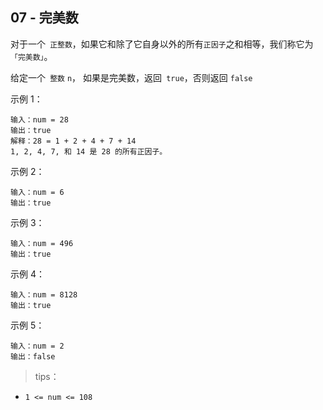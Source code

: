 ## 07 - 完美数
对于一个` 正整数`，如果它和除了它自身以外的所有` 正因子 `之和相等，我们称它为 `「完美数」`。

给定一个` 整数` `n`， 如果是完美数，返回` true`，否则返回 `false`

 
示例 1：
```
输入：num = 28
输出：true
解释：28 = 1 + 2 + 4 + 7 + 14
1, 2, 4, 7, 和 14 是 28 的所有正因子。
```
示例 2：
```
输入：num = 6
输出：true
```
示例 3：
```
输入：num = 496
输出：true
```
示例 4：
```
输入：num = 8128
输出：true
```
示例 5：
```
输入：num = 2
输出：false
 ```

>tips：
+ `1 <= num <= 108`